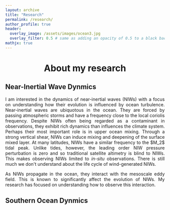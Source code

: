 ```yaml
---
layout: archive
title: "Research"
permalink: /research/
author_profile: true
header:
  overlay_image: /assets/images/ocean3.jpg
  overlay_filter: 0.5 # same as adding an opacity of 0.5 to a black background
mathjx: true
---
```

# <center> About my research</center> 

## Near-Inertial Wave Dynmics 
<p align="justify">
I am interested in the dynamics of near-inertial waves (NIWs) with a focus on understanding how their evolution is influenced by ocean turbulence. Near-inertial waves are ubiquotous in the ocean. They are forced by passing atmospheric storms and have a frequency close to the local coriolis frequency. Despite NIWs often being regarded as a contaminant in observations, they exhibit rich dynamics than influences the climate system. Perhaps their most important role is in upper ocean mixing. Through a strong vertical shear, NIWs can induce mixing and deepening of the surface mixed layer. At many latitudes, NIWs have a similar frequency to the $M_2$ tidal peak. Unlike tides, however, the leading order NIW pressure perturbation is zero and so traditional satellite altimetry is blind to NIWs. This makes observing NIWs limited to <i>in-situ</i> observations. There is still much we don't understand about the life cycle of wind-generated NIWs.
</p>
<p align="justify">
As NIWs propagate in the ocean, they interact with the mesoscale eddy field. This is known to significantly affect the evolution of NIWs. My research has focused on understanding how to observe this interaction.
</p>

## Southern Ocean Dynmics 
